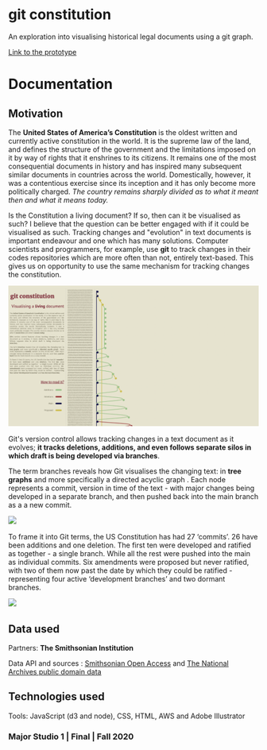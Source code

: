# git constitution

An exploration into visualising historical legal documents using a git graph.

[Link to the prototype](https://shmanzar.github.io/major-studio/project_03_interactive/final/index.html)

# Documentation

## Motivation

The **United States of America’s Constitution** is the oldest written and currently active constitution in the world. It is the supreme law of the land, and defines the structure of the government and the limitations imposed on it by way of rights that it enshrines to its citizens. It remains one of the most consequential documents in history and has inspired many subsequent similar documents in countries across the world. Domestically, however, it was a contentious exercise since its inception and it has only become more politically charged. _The country remains sharply divided as to what it meant then and what it means today._

Is the Constitution a living document? If so, then can it be visualised as such? I believe that the question can be better engaged with if it could be visualised as such. Tracking changes and "evolution" in text documents is important endeavour and one which has many solutions. Computer scientists and programmers, for example, use **git** to track changes in their codes repositories which are more often than not, entirely text-based. This gives us on opportunity to use the same mechanism for tracking changes the constitution.

![](https://raw.githubusercontent.com/shmanzar/major-studio/master/project_03_interactive/final/screens/images/index.png)

Git's version control allows tracking changes in a text document as it evolves; **it tracks deletions, additions, and even follows separate silos in which draft is being developed via branches**.

The term branches reveals how Git visualises the changing text: in **tree graphs** and more specifically a directed acyclic graph . Each node represents a commit, version in time of the text - with major changes being developed in a separate branch, and then pushed back into the main branch as a a new commit.

![](https://raw.githubusercontent.com/shmanzar/major-studio/master/project_03_interactive/final/screens/images/state01png)

To frame it into Git terms, the US Constitution has had 27 ‘commits’. 26 have been additions and one deletion. The first ten were developed and ratified as together - a single branch. While all the rest were pushed into the main as individual commits. Six amendments were proposed but never ratified, with two of them now past the date by which they could be ratified - representing four active ‘development branches’ and two dormant branches.

![](https://raw.githubusercontent.com/shmanzar/major-studio/master/project_03_interactive/final/screens/images/state02.png)

## Data used

Partners: **The Smithsonian Institution**

Data API and sources : [Smithsonian Open Access](https://www.si.edu/openaccess) and [The National Archives public domain data](https://www.archives.gov/research)

## Technologies used

Tools: JavaScript (d3 and node), CSS, HTML, AWS and Adobe Illustrator

### Major Studio 1 | Final | Fall 2020

[](smanzar@newschool.edu)

